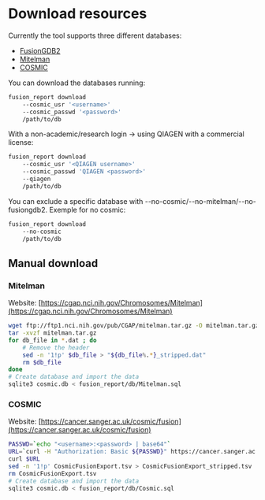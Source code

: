 # Download resources

Currently the tool supports three different databases:

* [FusionGDB2](https://compbio.uth.edu/FusionGDB2/tables)
* [Mitelman](https://cgap.nci.nih.gov/Chromosomes/Mitelman)
* [COSMIC](https://cancer.sanger.ac.uk/cosmic/fusion)

You can download the databases running:

```bash
fusion_report download
    --cosmic_usr '<username>'
    --cosmic_passwd '<password>'
    /path/to/db
```

With a non-academic/research login -> using QIAGEN with a commercial license:

```bash
fusion_report download
    --cosmic_usr '<QIAGEN username>'
    --cosmic_passwd 'QIAGEN <password>'
    --qiagen
    /path/to/db
```

You can exclude a specific database with --no-cosmic/--no-mitelman/--no-fusiongdb2. Exemple for no cosmic:

```bash
fusion_report download
    --no-cosmic
    /path/to/db
```


## Manual download

### Mitelman

Website: [https://cgap.nci.nih.gov/Chromosomes/Mitelman](https://cgap.nci.nih.gov/Chromosomes/Mitelman)

```bash
wget ftp://ftp1.nci.nih.gov/pub/CGAP/mitelman.tar.gz -O mitelman.tar.gz
tar -xvzf mitelman.tar.gz
for db_file in *.dat ; do
    # Remove the header
    sed -n '1!p' $db_file > "${db_file%.*}_stripped.dat"
    rm $db_file
done
# Create database and import the data
sqlite3 cosmic.db < fusion_report/db/Mitelman.sql
```

### COSMIC

Website: [https://cancer.sanger.ac.uk/cosmic/fusion](https://cancer.sanger.ac.uk/cosmic/fusion)

```bash
PASSWD=`echo "<username>:<password> | base64"`
URL=`curl -H "Authorization: Basic ${PASSWD}" https://cancer.sanger.ac.uk/cosmic/file_download/GRCh38/cosmic/v87/CosmicFusionExport.tsv.gz | jq .url`
curl $URL
sed -n '1!p' CosmicFusionExport.tsv > CosmicFusionExport_stripped.tsv
rm CosmicFusionExport.tsv
# Create database and import the data
sqlite3 cosmic.db < fusion_report/db/Cosmic.sql
```
